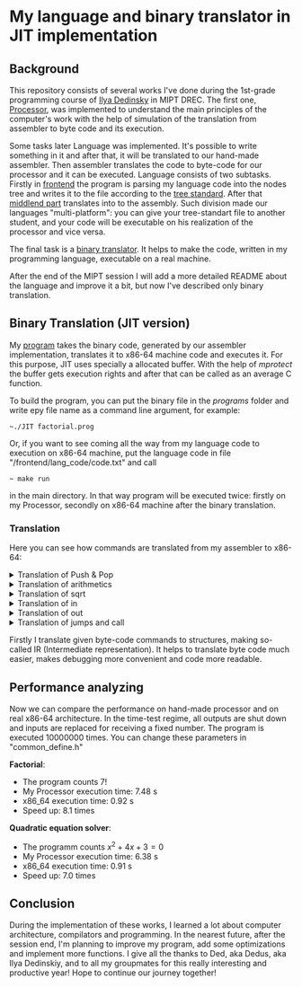 # My language and binary translator in JIT implementation

## Background

This repository consists of several works I've done during the 1st-grade programming course of [Ilya Dedinsky](https://github.com/ded32)
in MIPT DREC. The first one, [Processor](https://github.com/lednikita0481/Language/tree/main/backend/Processor), was implemented to understand 
the main principles of the computer's work with the help of simulation of the translation from assembler to byte code and its execution.

Some tasks later Language was implemented. It's possible to write something in it and after that, it will be translated to our hand-made assembler. 
Then assembler translates the code to byte-code for our processor and it can be executed. Language consists of two subtasks. Firstly in 
[frontend](https://github.com/lednikita0481/Language/tree/main/frontend) the program is parsing my language code into the nodes tree 
and writes it to the file according to the [tree standard](https://github.com/dodokek/LanguageStandart/blob/main/README.md). After that 
[middlend part](https://github.com/lednikita0481/Language/tree/main/middlend) translates into to the assembly. Such division made our languages
"multi-platform": you can give your tree-standart file to another student, and your code will be executable on his realization of the processor and vice versa.

The final task is a [binary translator](https://github.com/lednikita0481/Language/tree/main/JIT). It helps to make the code, written in my programming language, executable on a real machine. 

After the end of the MIPT session I will add a more detailed README about the language and improve it a bit, but now I've described only binary translation.



## Binary Translation (JIT version)

My [program](https://github.com/lednikita0481/Language/tree/main/JIT) takes the binary code, generated by our assembler implementation, translates it to x86-64 machine code and executes it. For this purpose, JIT uses specially a allocated buffer. With the help of *mprotect* the buffer gets execution rights and after that can be called as an average C function. 

To build the program, you can put the binary file in the *programs* folder and write еру file name as a command line argument, for example: 
~~~ 
~./JIT factorial.prog
~~~

Or, if you want to see coming all the way from my language code to execution on x86-64 machine, put the language code in file "/frontend/lang_code/code.txt" and call 
~~~ 
~ make run
~~~
in the main directory. In that way program will be executed twice: firstly on my Processor, secondly on x86-64 machine after the binary translation.

### Translation

Here you can see how commands are translated from my assembler to x86-64:

<details>
  <summary>Translation of Push & Pop </summary>
  
  | My assembler  |  x86-64 assembler           |   Comments               |
  | :-----------: | :-------------------------: | :----------------------: |
  | push [mem]    | push [r15 + mem]            | r15 - buffer begin       |
  | push num      | mov rax, num <br> push rax  | no command to push constant |
  | pop [mem]     | pop  [r15 + mem]            |r15 - buffer begin       |
  
  During language to asm translation process no other push & pop variations were used (that's not perfect and I will change it soon)
</details>

<details>
  <summary>Translation of arithmetics </summary>
  
  | My assembler  |  x86-64 assembler                                                      |   Comments               |
  | :-----------: | :--------------------------------------------------------------------: | :----------------------: |
  | add           | pop rbx <br> pop rax <br> add rax, rbx <br> push rax                   | take arguments from the stack and add  |
  | sub           | pop rbx <br> pop rax <br> sub rax, rbx <br> push rax                   | take arguments from the stack and sub  |
  | mul           | pop rbx <br> pop rax <br> imul rax, rbx <br> CQO <br> mov rdi, ACCURACY <br> idiv rdi <br> push rax | ACCURACY - constant that helps to imitate <br> floating point numbers on integer system.|
  | div           | pop rbx <br> pop rax <br> mov rdi, ACCURACY <br> imul rax, rdi <br> CQO <br> idiv rbx <br> push rax | multiply by ACCURACY in advance to save accuracy|
  
</details>

<details>
  <summary>Translation of sqrt </summary>
  
  ~~~
  pop rax
  cvtsi2sd xmm0, rax        // convert integer in rax to floating in xmm0
  mov rax, ACCURACY
  cvtsi2sd xmm1, rax
  divpd xmm0, xmm1          // no ACCURACY needed while sqrt calculating
  sqrtd xmm0, xmm0          
  mulpd xmm0, xmm1          // return accuracy
  cvtsd2si rax, xmm0        // convert floating in xmm0 to integer in rax
  push rax
  ~~~
  
</details>

<details>
  <summary>Translation of in </summary>
  
  ~~~
  lea rdi, [r15 + var]        // var - definitely not using memory cell in the buffer, r15 - buffer beginning
  pusha
  mov rbp, rsp
  and rsp, -16                // align the stack
  
  call In_Func                // C function, a wrapper of scanf
  
  mov rsp, rbp
  popa
  push [r15 + var]
  ~~~
  
</details>

<details>
  <summary>Translation of out </summary>
  
  ~~~
  pop rdi
  pusha
  mov rbp, rsp
  and rsp, -16                // align the stack
  
  call Out_Func               // C function, a wrapper of printf
  
  mov rsp, rbp
  popa
  ~~~
  
</details>


<details>
  <summary>Translation of jumps and call </summary>
  
  | My assembler  |  x86-64 assembler           |
  | :-----------: | :-------------------------: |
  | jmp           | jmp                         | 
  | call          | call                        | 
  | cond_jmp      | pop rbx <br> pop rax <br> cmp rax, rbx <br> cond_jmp  |
  
  In every argument we replace the absolute ip in the old byte code with a relative offset to the call address.
</details>

Firstly I translate given byte-code commands to structures, making so-called IR (Intermediate representation). It helps to translate byte code much easier, makes debugging more convenient and code more readable.


## Performance analyzing

Now we can compare the performance on hand-made processor and on real x86-64 architecture. In the time-test regime, all outputs are shut down and inputs are replaced for receiving a fixed number. The program is executed 10000000 times. You can change these parameters in "common_define.h"

**Factorial**:
- The program counts 7!
- My Processor execution time: 7.48 s
- x86_64 execution time: 0.92 s
- Speed up: 8.1 times

**Quadratic equation solver**:
- The programm counts $x^2 + 4x + 3 = 0$
- My Processor execution time: 6.38 s
- x86_64 execution time: 0.91 s
- Speed up: 7.0 times

## Conclusion 

During the implementation of these works, I learned a lot about computer architecture, compilators and programming. In the nearest future, after the session end, I'm planning to improve my program, add some optimizations and implement more functions. I give all the thanks to Ded, aka Dedus, aka Ilya Dedinskiy, and to all my groupmates for this really interesting and productive year! Hope to continue our journey together!
